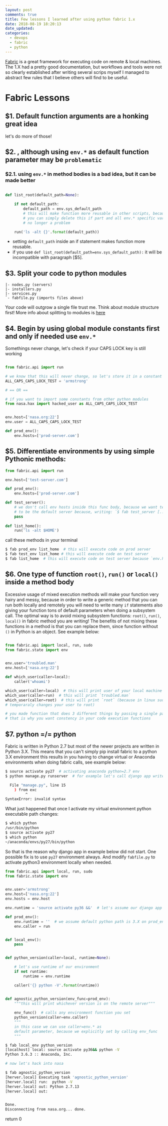 ```yaml
---
layout: post
comments: true
title: Few lessons I learned after using python fabric 1.x
date: 2018-08-19 18:20:13
date_updated:
categories:
  - devops
  - fabric
  - python
---
```





[Fabric][f] is a great framework for executing code on remote & local machines. The 1.X had a
pretty good documentation, but workflows and tools were not so clearly
established after writing several scrips myself I managed to abstract few rules
that I believe others will find to be useful.


Fabric Lessons
==============

$1. Default function arguments are a honking great idea
-------------------------------------------------------

let's do more of those!


$2. , although using `env.*` as default function parameter may be `problematic`
-------------------------------------------------------------------------------

### $2.1. using `env.*` in method bodies is a bad idea, but it can be made better

```python

def list_root(default_path=None):

    if not default_path:
        default_path = env.sys_default_path
        # this will make function more reusable in other scripts, because
        # you can simply delete this if part and all env.* specific vars are
        # no longer a problem

    run('ls -alt {}'.format(default_path))

```
    
* setting `default_path` inside an if statement makes function more reusable.
* if you use `def list_root(default_path=env.sys_default_path):`  it will be
  incompatible with paragraph [$5].


$3. Split your code to python modules
-------------------------------------

    |- nodes.py (servers)
    |- installers.py
    |- services.py
    `- fabfile.py (imports files above)

Your code will outgrow a single file trust me.  Think about module structure
first!  More info about splitting to modules is [here][ms]



$4. Begin by using global module constants first and only if needed use `env.*`
-------------------------------------------------------------------------------

Somethings never change, let's check if your CAPS LOCK key is still working


```python

from fabric.api import run

# we know that this will never change, so let's store it in a constant
ALL_CAPS_CAPS_LOCK_TEST = 'armstrong'

# == OR ==

# if you want to import some constants from other python modules
from nasa.hax import hacked_user as ALL_CAPS_CAPS_LOCK_TEST


env.host=['nasa.org:22']
env.user = ALL_CAPS_CAPS_LOCK_TEST

def prod_env():
    env.hosts=['prod-server.com']

```


$5. Differentiate environments by using simple Pythonic methods:
----------------------------------------------------------------

```python
from fabric.api import run

env.host=['test-server.com']

def prod_env():
    env.hosts=['prod-server.com']

def test_server():
    # we don't call env hosts inside this func body, because we want test-server
    # to be the default server because, writing: `$ fab test_server [...]` is annoying
    pass
    
def list_home():
    run('ls -alt $HOME')
```

call these methods in your terminal

```bash
$ fab prod_env list_home  # this will execute code on prod server
$ fab test_env list_home # this will execute code on test server 
$ fab list_home  # this will execute code on test server because `env.hosts` are global in fabfile.py module
```

$6. One type of function `root()`,  `run()` or `local()` inside a method body
-----------------------------------------------------------------------------

Excessive usage of mixed execution methods will make your function very hairy and messy,
because in order to write a generic method that you can run both locally and remotely you will need to write many `if`
statements also giving your function tons of default parameters when doing a
subsystem call.  The optimal way is to avoid mixing subsystem
functions: `root()`, `run()`, `local()` in fabric method you are writing!
The benefits of not mixing these functions in a method is that you can replace
them, since function without `()` in Python is an object.  See example below:

```python

from fabric.api import local, run, sudo
from fabric.state import env


env.user='troubled.man'
env.host=['nasa.org:22']

def which_user(caller=local):
    caller('whoami')

which_user(caller=local)  # this will print user of your local machine
which_user(caller=run)  # this will print `troubled.man`
which_user(caller=root)  # this will print `root` (because in linux sudo command
# temporaraly changes your user to root)

# you made function that does 3 different things by passing a single parameter.
# that is why you want constency in your code execution functions

```

$7. python =/= python
---------------------

Fabric is written in Python 2.7 but most of the newer projects are written in Python
3.X.  This means that you can't simply pip install fabric to a python 3.X
environment this results in you having to change virtual or Anaconda environments
when doing fabric calls, see example below:

```bash
$ source activate py27  # activating anaconda python=2.7 env
$ python manage.py runserver  # for example let's call django app writen in 3.X

  File "manage.py", line 15
    ) from exc
         ^
SyntaxError: invalid syntax
```

What just happened that once I activate my virtual environment python executable
path changes:

```bash
$ which python
/usr/bin/python
$ source activate py27
$ which python
~/anaconda/envs/py27/bin/python
```

So that is the reason why django app in example below did not start.  One
possible fix is to use `py27` environment always.  And modify `fabfile.py` to
activate python3 environment locally when needed. 


```python
from fabric.api import local, run, sudo
from fabric.state import env


env.user='armstrong'
env.host=['nasa.org:22']  
env.hosts = env.host

env.runtime = 'source activate py36 &&'  # let's assume our django app is running, on 3.6

def prod_env():
    env.runtime = ''  # we assume default python path is 3.X on prod_env
    env.caller = run


def local_env():
    pass


def python_version(caller=local, runtime=None):

    # let's use runtime of our environment
    if not runtime:
        runtime = env.runtime

    caller('{} python -V'.format(runtime))


def agnostic_python_version(env_func=prod_env):
    """this will print whichever version is on the remote server"""
    
    env_func()  # calls any environment function you set
    python_version(caller=env.caller)
    """
    in this case we can use caller=env.* as
    default parameter, because we explicitly set by calling env_func
    """
```

```bash
$ fab local_env python_version
[localhost] local: source activate py36&& python -V
Python 3.6.3 :: Anaconda, Inc.

# now let's hack into nasa

$ fab agnostic_python_version
[herver.local] Executing task 'agnostic_python_version'
[herver.local] run:  python -V
[herver.local] out: Python 2.7.13
[herver.local] out:


Done.
Disconnecting from nasa.org... done.
```

return 0





[f]: https://docs.fabfile.org/en/1.14/ 
[s]: https://sdf.org/
[ms]: https://docs.fabfile.org/en/1.14/usage/tasks.html?highlight=modules#namespaces

